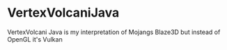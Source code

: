 # VertexVolcaniJava
VertexVolcani Java is my interpretation of Mojangs Blaze3D but instead of OpenGL it's Vulkan
